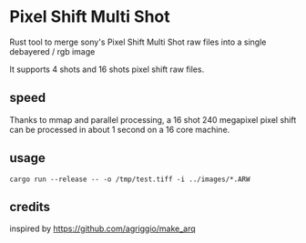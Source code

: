 # Pixel Shift Multi Shot

Rust tool to merge sony's Pixel Shift Multi Shot raw files into a single debayered / rgb image

It supports 4 shots and 16 shots pixel shift raw files.

## speed

Thanks to mmap and parallel processing, a 16 shot 240 megapixel pixel shift can be processed in about 1 second on a 16 core machine.

## usage

```
cargo run --release -- -o /tmp/test.tiff -i ../images/*.ARW
```

## credits

inspired by https://github.com/agriggio/make_arq
